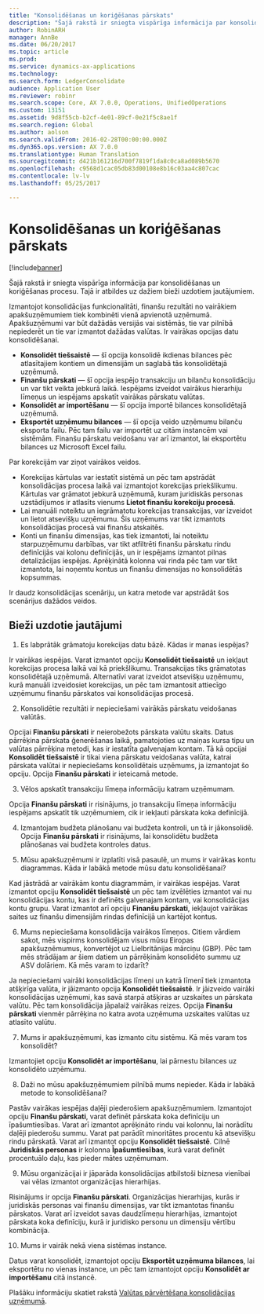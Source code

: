 ```yaml
---
title: "Konsolidēšanas un koriģēšanas pārskats"
description: "Šajā rakstā ir sniegta vispārīga informācija par konsolidēšanas un koriģēšanas procesu. Tajā ir atbildes uz dažiem bieži uzdotiem jautājumiem."
author: RobinARH
manager: AnnBe
ms.date: 06/20/2017
ms.topic: article
ms.prod: 
ms.service: dynamics-ax-applications
ms.technology: 
ms.search.form: LedgerConsolidate
audience: Application User
ms.reviewer: robinr
ms.search.scope: Core, AX 7.0.0, Operations, UnifiedOperations
ms.custom: 13151
ms.assetid: 9d8f55cb-b2cf-4e01-89cf-0e21f5c8ae1f
ms.search.region: Global
ms.author: aolson
ms.search.validFrom: 2016-02-28T00:00:00.000Z
ms.dyn365.ops.version: AX 7.0.0
ms.translationtype: Human Translation
ms.sourcegitcommit: d421b161216d700f7819f1da8c0ca8ad089b5670
ms.openlocfilehash: c9568d1cac05db83d00108e8b16c03aa4c807cac
ms.contentlocale: lv-lv
ms.lasthandoff: 05/25/2017

---
```


# <a name="consolidation-and-elimination-overview"></a>Konsolidēšanas un koriģēšanas pārskats

[!include[banner](../includes/banner.md)]


Šajā rakstā ir sniegta vispārīga informācija par konsolidēšanas un koriģēšanas procesu. Tajā ir atbildes uz dažiem bieži uzdotiem jautājumiem.

Izmantojot konsolidācijas funkcionalitāti, finanšu rezultāti no vairākiem apakšuzņēmumiem tiek kombinēti vienā apvienotā uzņēmumā. Apakšuzņēmumi var būt dažādās versijās vai sistēmās, tie var pilnībā nepiederēt un tie var izmantot dažādas valūtas. Ir vairākas opcijas datu konsolidēšanai.

-   **Konsolidēt tiešsaistē** — šī opcija konsolidē ikdienas bilances pēc atlasītajiem kontiem un dimensijām un saglabā tās konsolidētajā uzņēmumā.
-   **Finanšu pārskati** — šī opcija iespējo transakciju un bilanču konsolidāciju un var tikt veikta jebkurā laikā. Iespējams izveidot vairākus hierarhiju līmeņus un iespējams apskatīt vairākas pārskatu valūtas.
-   **Konsolidēt ar importēšanu** — šī opcija importē bilances konsolidētajā uzņēmumā.
-   **Eksportēt uzņēmumu bilances** — šī opcija veido uzņēmumu bilanču eksporta failu. Pēc tam failu var importēt uz citām instancēm vai sistēmām. Finanšu pārskatu veidošanu var arī izmantot, lai eksportētu bilances uz Microsoft Excel failu.

Par korekcijām var ziņot vairākos veidos.

-   Korekcijas kārtulas var iestatīt sistēmā un pēc tam apstrādāt konsolidācijas procesa laikā vai izmantojot korekcijas priekšlikumu. Kārtulas var grāmatot jebkurā uzņēmumā, kuram juridiskās personas uzstādījumos ir atlasīts vienums **Lietot finanšu korekciju procesā**.
-   Lai manuāli noteiktu un iegrāmatotu korekcijas transakcijas, var izveidot un lietot atsevišķu uzņēmumu. Šis uzņēmums var tikt izmantots konsolidācijas procesā vai finanšu atskaitēs.
-   Konti un finanšu dimensijas, kas tiek izmantoti, lai noteiktu starpuzņēmumu darbības, var tikt atfiltrēti finanšu pārskatu rindu definīcijās vai kolonu definīcijās, un ir iespējams izmantot pilnas detalizācijas iespējas. Aprēķinātā kolonna vai rinda pēc tam var tikt izmantota, lai noņemtu kontus un finanšu dimensijas no konsolidētās kopsummas.

Ir daudz konsolidācijas scenāriju, un katra metode var apstrādāt šos scenārijus dažādos veidos.

## <a name="frequently-asked-questions"></a>Bieži uzdotie jautājumi
1.  Es labprātāk grāmatoju korekcijas datu bāzē. Kādas ir manas iespējas?

Ir vairākas iespējas. Varat izmantot opciju **Konsolidēt tiešsaistē** un iekļaut korekcijas procesa laikā vai kā priekšlikumu. Transakcijas tiks grāmatotas konsolidētajā uzņēmumā. Alternatīvi varat izveidot atsevišķu uzņēmumu, kurā manuāli izveidosiet korekcijas, un pēc tam izmantosit attiecīgo uzņēmumu finanšu pārskatos vai konsolidācijas procesā.

2.  Konsolidētie rezultāti ir nepieciešami vairākās pārskatu veidošanas valūtās.

Opcijai **Finanšu pārskati** ir neierobežots pārskata valūtu skaits. Datus pārrēķina pārskata ģenerēšanas laikā, pamatojoties uz maiņas kursa tipu un valūtas pārrēķina metodi, kas ir iestatīta galvenajam kontam. Tā kā opcijai **Konsolidēt tiešsaistē** ir tikai viena pārskatu veidošanas valūta, katrai pārskata valūtai ir nepieciešams konsolidētais uzņēmums, ja izmantojat šo opciju. Opcija **Finanšu pārskati** ir ieteicamā metode.

3.  Vēlos apskatīt transakciju līmeņa informāciju katram uzņēmumam.

Opcija **Finanšu pārskati** ir risinājums, jo transakciju līmeņa informāciju iespējams apskatīt tik uzņēmumiem, cik ir iekļauti pārskata koka definīcijā.

4.  Izmantojam budžeta plānošanu vai budžeta kontroli, un tā ir jākonsolidē.
Opcija **Finanšu pārskati** ir risinājums, lai konsolidētu budžeta plānošanas vai budžeta kontroles datus.

5.  Mūsu apakšuzņēmumi ir izplatīti visā pasaulē, un mums ir vairākas kontu diagrammas. Kāda ir labākā metode mūsu datu konsolidēšanai?

Kad jāstrādā ar vairākām kontu diagrammām, ir vairākas iespējas. Varat izmantot opciju **Konsolidēt tiešsaistē** un pēc tam izvēlēties izmantot vai nu konsolidācijas kontu, kas ir definēts galvenajam kontam, vai konsolidācijas kontu grupu. Varat izmantot arī opciju **Finanšu pārskati**, iekļaujot vairākas saites uz finanšu dimensijām rindas definīcijā un kartējot kontus.

6.  Mums nepieciešama konsolidācija vairākos līmeņos. Citiem vārdiem sakot, mēs vispirms konsolidējam visus mūsu Eiropas apakšuzņēmumus, konvertējot uz Lielbritānijas mārciņu (GBP). Pēc tam mēs strādājam ar šiem datiem un pārrēķinām konsolidēto summu uz ASV dolāriem. Kā mēs varam to izdarīt?

Ja nepieciešami vairāki konsolidācijas līmeņi un katrā līmenī tiek izmantota atšķirīga valūta, ir jāizmanto opcija **Konsolidēt tiešsaistē**. Ir jāizveido vairāki konsolidācijas uzņēmumi, kas savā starpā atšķiras ar uzskaites un pārskata valūtu. Pēc tam konsolidācija jāpalaiž vairākas reizes. Opcija **Finanšu pārskati** vienmēr pārrēķina no katra avota uzņēmuma uzskaites valūtas uz atlasīto valūtu.

7.  Mums ir apakšuzņēmumi, kas izmanto citu sistēmu. Kā mēs varam tos konsolidēt?

Izmantojiet opciju **Konsolidēt ar importēšanu**, lai pārnestu bilances uz konsolidēto uzņēmumu.

8.  Daži no mūsu apakšuzņēmumiem pilnībā mums nepieder. Kāda ir labākā metode to konsolidēšanai?

Pastāv vairākas iespējas daļēji piederošiem apakšuzņēmumiem. Izmantojot opciju **Finanšu pārskati**, varat definēt pārskata koka definīciju un īpašumtiesības. Varat arī izmantot aprēķināto rindu vai kolonnu, lai norādītu daļēji piederošu summu. Varat pat parādīt minoritātes procentu kā atsevišķu rindu pārskatā. Varat arī izmantot opciju **Konsolidēt tiešsaistē**. Cilnē **Juridiskās personas** ir kolonna **Īpašumtiesības**, kurā varat definēt procentuālo daļu, kas pieder mātes uzņēmumam.

9.  Mūsu organizācijai ir jāparāda konsolidācijas atbilstoši biznesa vienībai vai vēlas izmantot organizācijas hierarhijas.

Risinājums ir opcija **Finanšu pārskati**. Organizācijas hierarhijas, kurās ir juridiskās personas vai finanšu dimensijas, var tikt izmantotas finanšu pārskatos. Varat arī izveidot savas daudzlīmeņu hierarhijas, izmantojot pārskata koka definīciju, kurā ir juridisko personu un dimensiju vērtību kombinācija.

10. Mums ir vairāk nekā viena sistēmas instance.

Datus varat konsolidēt, izmantojot opciju **Eksportēt uzņēmuma bilances**, lai eksportētu no vienas instance, un pēc tam izmantojot opciju **Konsolidēt ar importēšanu** citā instancē.


Plašāku informāciju skatiet rakstā [Valūtas pārvērtēšana konsolidācijas uzņēmumā](..\general-ledger\currency-revaluation-consolidation-company.md).




